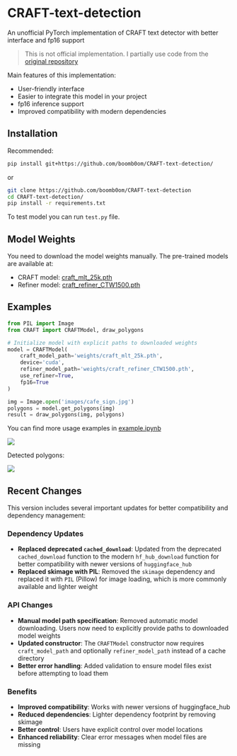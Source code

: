 # CRAFT-text-detection

An unofficial PyTorch implementation of CRAFT text detector with better interface and fp16 support

> This is not official implementation. I partially use code from the [original repository](https://github.com/clovaai/CRAFT-pytorch)

Main features of this implementation:
- User-friendly interface
- Easier to integrate this model in your project
- fp16 inference support
- Improved compatibility with modern dependencies

## Installation

Recommended:
```bash
pip install git+https://github.com/boomb0om/CRAFT-text-detection/
```
or
```bash
git clone https://github.com/boomb0om/CRAFT-text-detection
cd CRAFT-text-detection/
pip install -r requirements.txt
```

To test model you can run `test.py` file.

## Model Weights

You need to download the model weights manually. The pre-trained models are available at:
- CRAFT model: [craft_mlt_25k.pth](https://huggingface.co/boomb0om/CRAFT-text-detector/blob/main/craft_mlt_25k.pth)
- Refiner model: [craft_refiner_CTW1500.pth](https://huggingface.co/boomb0om/CRAFT-text-detector/blob/main/craft_refiner_CTW1500.pth)

## Examples

```python
from PIL import Image
from CRAFT import CRAFTModel, draw_polygons

# Initialize model with explicit paths to downloaded weights
model = CRAFTModel(
    craft_model_path='weights/craft_mlt_25k.pth',
    device='cuda',
    refiner_model_path='weights/craft_refiner_CTW1500.pth',
    use_refiner=True,
    fp16=True
)

img = Image.open('images/cafe_sign.jpg')
polygons = model.get_polygons(img)
result = draw_polygons(img, polygons)
```

You can find more usage examples in [example.ipynb](example.ipynb)

![](images/cafe_sign.jpg)

Detected polygons:

![](images/result.jpg)

## Recent Changes

This version includes several important updates for better compatibility and dependency management:

### Dependency Updates
- **Replaced deprecated `cached_download`**: Updated from the deprecated `cached_download` function to the modern `hf_hub_download` function for better compatibility with newer versions of `huggingface_hub`
- **Replaced skimage with PIL**: Removed the `skimage` dependency and replaced it with `PIL` (Pillow) for image loading, which is more commonly available and lighter weight

### API Changes
- **Manual model path specification**: Removed automatic model downloading. Users now need to explicitly provide paths to downloaded model weights
- **Updated constructor**: The `CRAFTModel` constructor now requires `craft_model_path` and optionally `refiner_model_path` instead of a cache directory
- **Better error handling**: Added validation to ensure model files exist before attempting to load them

### Benefits
- **Improved compatibility**: Works with newer versions of huggingface_hub
- **Reduced dependencies**: Lighter dependency footprint by removing skimage
- **Better control**: Users have explicit control over model locations
- **Enhanced reliability**: Clear error messages when model files are missing
